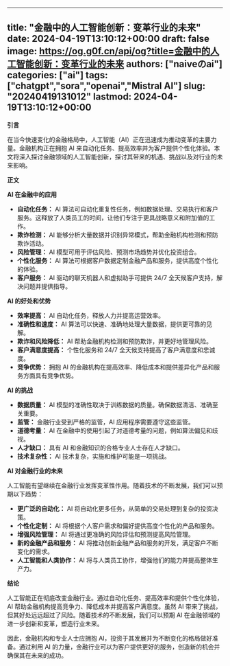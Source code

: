 
---
title: "金融中的人工智能创新：变革行业的未来"
date: 2024-04-19T13:10:12+00:00
draft: false
image: https://og.g0f.cn/api/og?title=金融中的人工智能创新：变革行业的未来
authors: ["naiveのai"]
categories: ["ai"]
tags: ["chatgpt","sora","openai","Mistral AI"]
slug: "20240419131012"
lastmod: 2024-04-19T13:10:12+00:00
---
**引言**

在当今快速变化的金融格局中，人工智能（AI）正在迅速成为推动变革的主要力量。金融机构正在拥抱 AI 来自动化任务、提高效率并为客户提供个性化体验。本文将深入探讨金融领域的人工智能创新，探讨其带来的机遇、挑战以及对行业的未来影响。

**正文**

**AI 在金融中的应用**

* **自动化任务：** AI 算法可自动化重复性任务，例如数据处理、交易执行和客户服务。这释放了人类员工的时间，让他们专注于更具战略意义和附加值的工作。
* **欺诈检测：** AI 能够分析大量数据并识别异常模式，帮助金融机构检测和预防欺诈活动。
* **风险管理：** AI 模型可用于评估风险、预测市场趋势并优化投资组合。
* **个性化服务：** AI 算法可根据客户数据定制金融产品和服务，提供高度个性化的体验。
* **客户服务：** AI 驱动的聊天机器人和虚拟助手可提供 24/7 全天候客户支持，解决问题并提供指导。

**AI 的好处和优势**

* **效率提高：** AI 自动化任务，释放人力并提高运营效率。
* **准确性和速度：** AI 算法可以快速、准确地处理大量数据，提供更可靠的见解。
* **欺诈和风险降低：** AI 帮助金融机构检测和预防欺诈，并更好地管理风险。
* **客户满意度提高：** 个性化服务和 24/7 全天候支持提高了客户满意度和忠诚度。
* **竞争优势：** 拥抱 AI 的金融机构在提高效率、降低成本和提供差异化产品和服务方面具有竞争优势。

**AI 的挑战**

* **数据质量：** AI 模型的准确性取决于训练数据的质量。确保数据清洁、准确至关重要。
* **监管：** 金融行业受到严格的监管，AI 应用程序需要遵守这些监管。
* **道德考量：** AI 在金融中的使用引起了对道德考量的问题，例如算法偏见和歧视。
* **人才缺口：** 具有 AI 和金融知识的合格专业人士存在人才缺口。
* **技术复杂性：** AI 技术复杂，实施和维护可能是一项挑战。

**AI 对金融行业的未来**

人工智能有望继续在金融行业发挥变革性作用。随着技术的不断发展，我们可以预期以下趋势：

* **更广泛的自动化：** AI 将自动化更多任务，从简单的交易处理到复杂的投资决策。
* **个性化定制：** AI 将根据个人客户需求和偏好提供高度个性化的产品和服务。
* **增强风险管理：** AI 将通过更准确的风险评估和预测提高风险管理。
* **新的金融产品和服务：** AI 将推动创新金融产品和服务的开发，满足客户不断变化的需求。
* **人工智能和人类协作：** AI 将与人类员工协作，增强他们的能力并提高整体生产力。

**结论**

人工智能正在彻底改变金融行业。通过自动化任务、提高效率和提供个性化体验，AI 帮助金融机构提高竞争力、降低成本并提高客户满意度。虽然 AI 带来了挑战，但其好处远远超过了风险。随着技术的不断发展，我们可以预期 AI 在金融领域的进一步创新和变革，塑造行业未来。

因此，金融机构和专业人士应拥抱 AI，投资于其发展并为不断变化的格局做好准备。通过利用 AI 的力量，金融行业可以为客户提供更好的服务，创造新的机会并确保其在未来的成功。